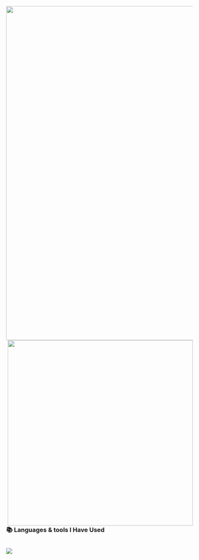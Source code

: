 <img src="https://github.com/user-attachments/assets/95781b7b-105c-44c6-8e49-291f0cd7b9c0" width="900">
<img src="https://github.com/user-attachments/assets/ffa0bfc7-02d2-430f-b90e-3a95280147d6" width="500" align="right">

<div align="left">
  <br>
  
  <h3>📚 Languages & tools I Have Used</h3>

  <br>
    <img src="https://skillicons.dev/icons?i=java,kotlin,swift,idea,androidstudio,gradle,firebase,mysql,sqlite,php,html,css,bootstrap,blender,unity,figma,&perline=4"           align="center"/>
  <br>


</div>

